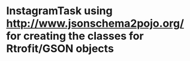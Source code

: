 # InstagramTask using http://www.jsonschema2pojo.org/ for creating the classes for Rtrofit/GSON objects

